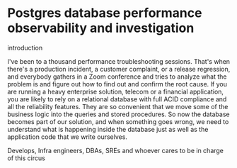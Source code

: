 # Postgres database performance observability and investigation 

<!-- This repository consists of a single readme file that contains description of how I recommend to approach Postgres database performance observability and investigation, how I use Grafana dashboards as an analytical DB interface for investigations, which data I collect and how I visualize the data to support thinking and analysis.


Tone reminder (keep handy)

Purpose: describe what is observed and how, not a case study.
Voice:
Neutral third person for architecture and mechanics.
“I” only for measured rationale or tradeoffs written inline.
“We” only for genuine shared standards or reader walk-through steps.
Diction: precise, concrete, low-ego. Prefer metrics and nouns over adjectives.
Claims: tie every assertion to a mechanism, a metric, or a procedure.
Brevity: one idea per sentence. Short paragraphs.
Consistency: keep the same person and tense within a section.
No sales language: avoid superlatives, hype, and abstractions without data.
Human signal: specific choices and thresholds that a practitioner would make.

Templates to mirror

Neutral architectural:
“Panel charts top CPU query fingerprints at 1-minute resolution. The stack exposes hotspot dominance, with tail grouped as ‘Other’. Overlays include host CPU and run-queue to separate database pressure from scheduler contention.”

Inline first person (sparingly):
“I cap the top-N at 8 to keep patterns legible. For multi-host views I pin y-axes per host to avoid cross-node misreads.”

Legitimate plural (team or tutorial):
“We standardize on pg_stat_statements with per-minute exports and reject samples with clock skew greater than 200 ms. We align exporter and database clocks via NTP.” -->

introduction


I've been to a thousand performance troubleshooting sessions. That's when there's a production incident, a customer complaint, or a release regression, and everybody gathers in a Zoom conference and tries to analyze what the problem is and figure out how to find out and confirm the root cause.
If you are running a heavy enterprise solution, telecom or a financial application, you are likely to rely on a relational database with full ACID compliance and all the reliability features. They are so convenient that we move some of the business logic into the queries and stored procedures. So now the database becomes part of our solution, and when something goes wrong, we need to understand what is happening inside the database just as well as the application code that we write ourselves.


Develops, Infra engineers, DBAs, SREs and whoever cares to be in charge of this circus